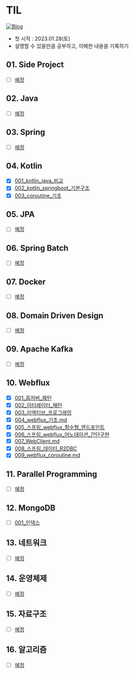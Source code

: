 # TIL
[![Blog](https://img.shields.io/badge/Blog-https://devfunny.tistory.com/-green.svg)](https://devfunny.tistory.com/)

- 첫 시작 : 2023.01.28(토)
- 설명할 수 있을만큼 공부하고, 이해한 내용을 기록하기

## 01. Side Project

* [ ] [예정](https://github.com/seohaem)

## 02. Java

* [ ] [예정](https://github.com/seohaem)

## 03. Spring

* [ ] [예정](https://github.com/seohaem)

## 04. Kotlin

* [x] [001_kotlin_java_비교](https://github.com/seohaem/TIL/blob/master/04_kotlin/001_kotlin_java_%EB%B9%84%EA%B5%90.md)
* [x] [002_kotlin_springboot_기본구조](https://github.com/seohaem/TIL/blob/master/04_kotlin/002_kotlin_springboot_%EA%B8%B0%EB%B3%B8%EA%B5%AC%EC%A1%B0.md)
* [x] [003_coroutine_기초](https://github.com/seohaem/TIL/blob/master/04_kotlin/003_coroutine_%EA%B8%B0%EC%B4%88.md)

## 05. JPA

* [ ] [예정](https://github.com/seohaem)

## 06. Spring Batch

* [ ] [예정](https://github.com/seohaem)

## 07. Docker

* [ ] [예정](https://github.com/seohaem)

## 08. Domain Driven Design

* [ ] [예정](https://github.com/seohaem)

## 09. Apache Kafka

* [ ] [예정](https://github.com/seohaem)

## 10. Webflux

* [x] [001_옵저버_패턴](https://github.com/seohaem/TIL/blob/master/10_webflux/001_%EC%98%B5%EC%A0%80%EB%B2%84_%ED%8C%A8%ED%84%B4.md)
* [x] [002_이터레이터_패턴](https://github.com/seohaem/TIL/blob/master/10_webflux/002_%EC%9D%B4%ED%84%B0%EB%A0%88%EC%9D%B4%ED%84%B0_%ED%8C%A8%ED%84%B4.md)
* [x] [003_리액티브_프로그래밍](https://github.com/seohaem/TIL/blob/master/10_webflux/003_%EB%A6%AC%EC%95%A1%ED%8B%B0%EB%B8%8C_%ED%94%84%EB%A1%9C%EA%B7%B8%EB%9E%98%EB%B0%8D.md)
* [x] [004_webflux_기초.md
](https://github.com/seohaem/TIL/blob/master/10_webflux/004_webflux_%EA%B8%B0%EC%B4%88.md)
* [x] [005_스프링_webflux_함수형_엔드포인트
](https://github.com/seohaem/TIL/blob/master/10_webflux/005_%EC%8A%A4%ED%94%84%EB%A7%81_webflux_%ED%95%A8%EC%88%98%ED%98%95_%EC%97%94%EB%93%9C%ED%8F%AC%EC%9D%B8%ED%8A%B8.md)
* [x] [006_스프링_webflux_어노테이션_간단구현](https://github.com/seohaem/TIL/blob/master/10_webflux/006_%EC%8A%A4%ED%94%84%EB%A7%81_webflux_%EC%96%B4%EB%85%B8%ED%85%8C%EC%9D%B4%EC%85%98_%EA%B0%84%EB%8B%A8%EA%B5%AC%ED%98%84)
* [x] [007_WebClient.md](https://github.com/seohaem/TIL/blob/master/10_webflux/007_WebClient.md)
* [x] [008_스프링_데이터_R2DBC](https://github.com/seohaem/TIL/blob/master/10_webflux/008_%EC%8A%A4%ED%94%84%EB%A7%81_%EB%8D%B0%EC%9D%B4%ED%84%B0_R2DBC.md)
* [x] [009_webflux_coroutine.md](https://github.com/seohaem/TIL/blob/master/10_webflux/009_webflux_coroutine.md)

## 11. Parallel Programming

* [ ] [예정](https://github.com/seohaem)

## 12. MongoDB

* [ ] [001_인덱스](https://github.com/seohaem/TIL/blob/master/12_mongodb/001_%EC%9D%B8%EB%8D%B1%EC%8A%A4.md)

## 13. 네트워크

* [ ] [예정](https://github.com/seohaem)

## 14. 운영체제

* [ ] [예정](https://github.com/seohaem)

## 15. 자료구조

* [ ] [예정](https://github.com/seohaem)

## 16. 알고리즘

* [ ] [예정](https://github.com/seohaem)
